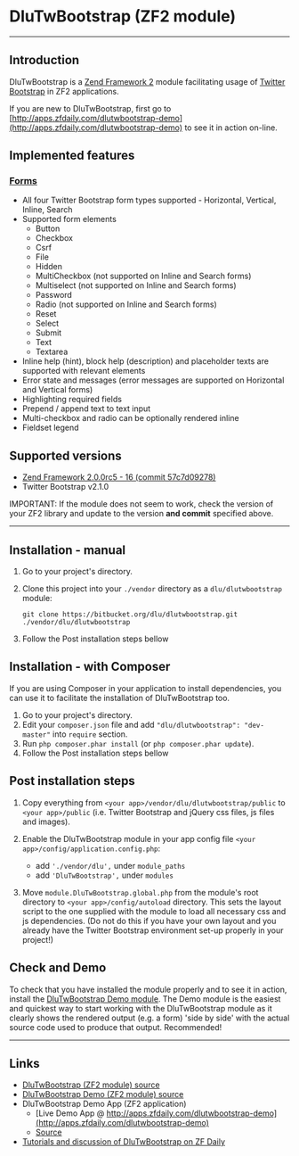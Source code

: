 DluTwBootstrap (ZF2 module)
===========================

-------------------------------------------------

Introduction
------------

DluTwBootstrap is a [Zend Framework 2](http://framework.zend.com/zf2) module facilitating usage of [Twitter Bootstrap](http://twitter.github.com/bootstrap) in ZF2 applications.

If you are new to DluTwBootstrap, first go to [http://apps.zfdaily.com/dlutwbootstrap-demo](http://apps.zfdaily.com/dlutwbootstrap-demo) to see it in action on-line.

Implemented features
--------------------

### [Forms](http://twitter.github.com/bootstrap/base-css.html#forms)

- All four Twitter Bootstrap form types supported - Horizontal, Vertical, Inline, Search
- Supported form elements
    - Button
    - Checkbox
    - Csrf
    - File
    - Hidden
    - MultiCheckbox (not supported on Inline and Search forms)
    - Multiselect (not supported on Inline and Search forms)
    - Password
    - Radio (not supported on Inline and Search forms)
    - Reset
    - Select
    - Submit
    - Text
    - Textarea
- Inline help (hint), block help (description) and placeholder texts are supported with relevant elements
- Error state and messages (error messages are supported on Horizontal and Vertical forms)
- Highlighting required fields
- Prepend / append text to text input
- Multi-checkbox and radio can be optionally rendered inline
- Fieldset legend

Supported versions
------------------

- [Zend Framework 2.0.0rc5 - 16 (commit 57c7d09278)](https://github.com/zendframework/zf2/tree/57c7d09278d0f2db3a1c1a63eac4277f9ab7cf72)
- Twitter Bootstrap v2.1.0

IMPORTANT: If the module does not seem to work, check the version of your ZF2 library and update to the version **and commit**
specified above.

--------------------------------------------------------------

Installation - manual
---------------------

1.   Go to your project's directory.
2.   Clone this project into your `./vendor` directory as a `dlu/dlutwbootstrap` module:

     `git clone https://bitbucket.org/dlu/dlutwbootstrap.git ./vendor/dlu/dlutwbootstrap`

3.   Follow the Post installation steps bellow

Installation - with Composer
----------------------------

If you are using Composer in your application to install dependencies, you can use it to facilitate the installation of DluTwBootstrap too.

1.   Go to your project's directory.
2.   Edit your `composer.json` file and add `"dlu/dlutwbootstrap": "dev-master"` into `require` section.
3.   Run `php composer.phar install` (or `php composer.phar update`).
4.   Follow the Post installation steps bellow

Post installation steps
-----------------------

1.   Copy everything from `<your app>/vendor/dlu/dlutwbootstrap/public` to `<your app>/public`
     (i.e. Twitter Bootstrap and jQuery css files, js files and images).
2.   Enable the DluTwBootstrap module in your app config file `<your app>/config/application.config.php`:

     - add `'./vendor/dlu',` under `module_paths`
     - add `'DluTwBootstrap',` under `modules`

3.   Move `module.DluTwBootstrap.global.php` from the module's root directory to `<your app>/config/autoload` directory.
     This sets the layout script to the one supplied with the module to load all necessary css and js dependencies.
     (Do not do this if you have your own layout and you already have the Twitter Bootstrap environment set-up properly in your project!)

Check and Demo
--------------

To check that you have installed the module properly and to see it in action, install the [DluTwBootstrap Demo module](https://bitbucket.org/dlu/dlutwbootstrap-demo).
The Demo module is the easiest and quickest way to start working with the DluTwBootstrap module as it clearly shows the rendered output (e.g. a form) 'side by side'
with the actual source code used to produce that output. Recommended!

-----------------------------------------------------------------------------------

Links
-----

- [DluTwBootstrap (ZF2 module) source](https://bitbucket.org/dlu/dlutwbootstrap)
- [DluTwBootstrap Demo (ZF2 module) source](https://bitbucket.org/dlu/dlutwbootstrap-demo)
- DluTwBootstrap Demo App (ZF2 application)
    - [Live Demo App @ http://apps.zfdaily.com/dlutwbootstrap-demo](http://apps.zfdaily.com/dlutwbootstrap-demo)
    - [Source](https://bitbucket.org/dlu/dlutwbootstrap-demo-app)
- [Tutorials and discussion of DluTwBootstrap on ZF Daily](http://www.zfdaily.com/tag/dlutwbootstrap/)
